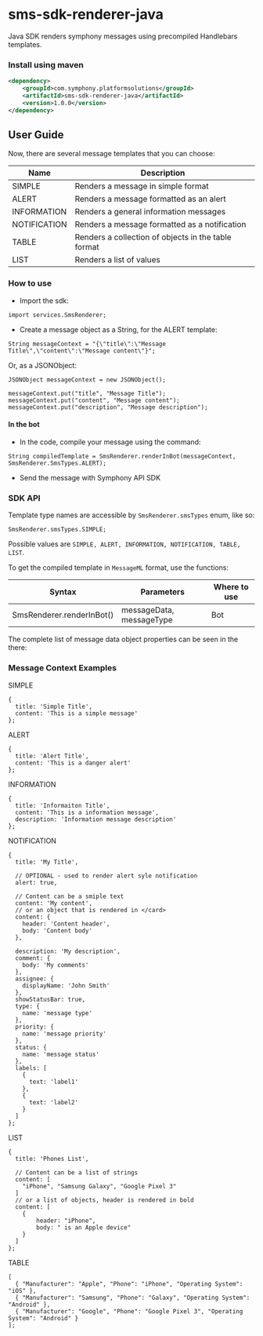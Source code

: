 # sms-sdk-renderer-java

Java SDK renders symphony messages using precompiled Handlebars templates.

### Install using maven
```xml
<dependency>
    <groupId>com.symphony.platformsolutions</groupId>
    <artifactId>sms-sdk-renderer-java</artifactId>
    <version>1.0.0</version>
</dependency>
```

## User Guide

Now, there are several message templates that you can choose:

| Name         | Description                                         |
| ------------ | --------------------------------------------------- |
| SIMPLE       | Renders a message in simple format                  |
| ALERT        | Renders a message formatted as an alert             |
| INFORMATION  | Renders a general information messages              |
| NOTIFICATION | Renders a message formatted as a notification       |
| TABLE        | Renders a collection of objects in the table format |
| LIST         | Renders a list of values                            |

### How to use

* Import the sdk:
```
import services.SmsRenderer;
```
* Create a message object as a String, for the ALERT template:
```
String messageContext = "{\"title\":\"Message Title\",\"content\":\"Message content\"}";
```
Or, as a JSONObject:
```
JSONObject messageContext = new JSONObject();

messageContext.put("title", "Message Title");
messageContext.put("content", "Message content");
messageContext.put("description", "Message description");
```

#### In the bot

* In the code, compile your message using the command:
```
String compiledTemplate = SmsRenderer.renderInBot(messageContext, SmsRenderer.SmsTypes.ALERT);
```
* Send the message with Symphony API SDK

### SDK API

Template type names are accessible by `SmsRenderer.smsTypes` enum, like so:
```
SmsRenderer.smsTypes.SIMPLE;
```
Possible values are `SIMPLE, ALERT, INFORMATION, NOTIFICATION, TABLE, LIST`.

To get the compiled template in `MessageML` format, use the functions:

| Syntax                    | Parameters               | Where to use          |
| ------------------------- | ------------------------ | --------------------- |
| SmsRenderer.renderInBot() | messageData, messageType | Bot                   |

The complete list of message data object properties can be seen in the there:

### Message Context Examples

SIMPLE
```
{
  title: 'Simple Title',
  content: 'This is a simple message'
};
```
ALERT
```
{
  title: 'Alert Title',
  content: 'This is a danger alert'
};
```
INFORMATION
```
{
  title: 'Informaiton Title',
  content: 'This is a information message',
  description: 'Information message description'
};
```
NOTIFICATION
```
{
  title: 'My Title',
  
  // OPTIONAL - used to render alert syle notification
  alert: true,
  
  // Content can be a smiple text
  content: 'My content',
  // or an object that is rendered in </card>
  content: {
    header: 'Content header',
    body: 'Content body'
  },
  
  description: 'My description',
  comment: {
    body: 'My comments'
  },
  assignee: {
    displayName: 'John Smith'
  },
  showStatusBar: true,
  type: {
    name: 'message type'
  },
  priority: {
    name: 'message priority'
  },
  status: {
    name: 'message status'
  },
  labels: [
    {
      text: 'label1'
    },
    {
      text: 'label2'
    }
  ]
};
```
LIST
```
{
  title: 'Phones List',
  
  // Content can be a list of strings
  content: [
    "iPhone", "Samsung Galaxy", "Google Pixel 3"
  ]
  // or a list of objects, header is rendered in bold
  content: [
    {
        header: "iPhone",
        body: " is an Apple device"
    }
  ]
};
```
TABLE
```
[
  { "Manufacturer": "Apple", "Phone": "iPhone", "Operating System": "iOS" },
  { "Manufacturer": "Samsung", "Phone": "Galaxy", "Operating System": "Android" },
  { "Manufacturer": "Google", "Phone": "Google Pixel 3", "Operating System": "Android" }
];
```